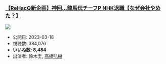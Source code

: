 ### [【ReHacQ新企画】神回…龍馬伝チーフP NHK退職【なぜ会社やめた？】](https://www.youtube.com/watch?v=uA83EVjn8HE)
[![](https://img.youtube.com/vi/uA83EVjn8HE/sddefault.jpg)](https://www.youtube.com/watch?v=uA83EVjn8HE)
-   公開日: 2023-03-18
-   視聴数: 384,076
-   **いいね数: 8,484**
-   出演者: 鈴木圭, [高橋弘樹](/rehacq_fan/people/高橋弘樹 "wikilink")

